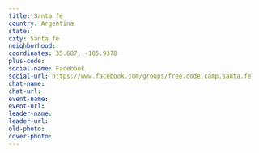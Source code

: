 ```yaml
---
title: Santa fe
country: Argentina
state: 
city: Santa fe
neighborhood: 
coordinates: 35.687, -105.9378
plus-code:
social-name: Facebook
social-url: https://www.facebook.com/groups/free.code.camp.santa.fe
chat-name:
chat-url:
event-name:
event-url:
leader-name:
leader-url:
old-photo: 
cover-photo:
---
```

